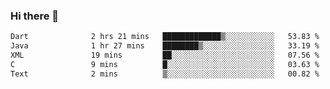 ### Hi there 👋

<!--START_SECTION:waka-->

```txt
Dart              2 hrs 21 mins   █████████████▒░░░░░░░░░░░   53.83 %
Java              1 hr 27 mins    ████████▒░░░░░░░░░░░░░░░░   33.19 %
XML               19 mins         ██░░░░░░░░░░░░░░░░░░░░░░░   07.56 %
C                 9 mins          █░░░░░░░░░░░░░░░░░░░░░░░░   03.63 %
Text              2 mins          ▒░░░░░░░░░░░░░░░░░░░░░░░░   00.82 %
```

<!--END_SECTION:waka-->


<!--
**AnkelMauCastillo/AnkelMauCastillo** is a ✨ _special_ ✨ repository because its `README.md` (this file) appears on your GitHub profile.

Here are some ideas to get you started:

- 🔭 I’m currently working on ...
- 🌱 I’m currently learning ...
- 👯 I’m looking to collaborate on ...
- 🤔 I’m looking for help with ...
- 💬 Ask me about ...
- 📫 How to reach me: ...
- 😄 Pronouns: ...
- ⚡ Fun fact: ...
-->
